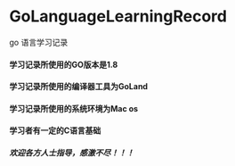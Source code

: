 # GoLanguageLearningRecord
go  语言学习记录

#### 学习记录所使用的GO版本是1.8
#### 学习记录所使用的编译器工具为GoLand
#### 学习记录所使用的系统环境为Mac os
#### 学习者有一定的C语言基础


##### 欢迎各方人士指导，感激不尽！！！
